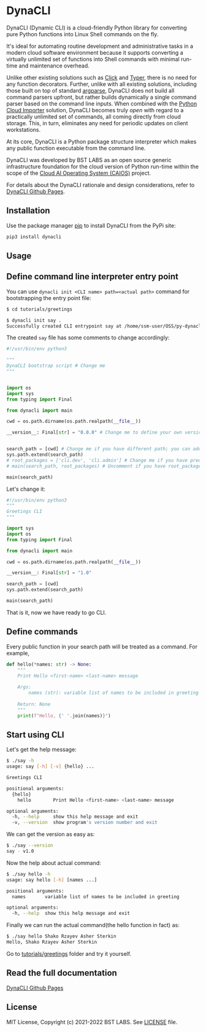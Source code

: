 # DynaCLI

DynaCLI (Dynamic CLI) is a cloud-friendly Python library for converting pure Python functions into Linux Shell commands on the fly.

It's ideal for automating routine development and administrative tasks in a modern cloud software environment because it supports converting a virtually unlimited set of functions into Shell commands with minimal run-time and maintenance overhead.

Unlike other existing solutions such as [Click](https://click.palletsprojects.com/en/8.0.x/) and [Typer](https://typer.tiangolo.com/), there is no need for any function decorators. Further, unlike with all existing solutions, including those built on top of standard [argparse](https://docs.python.org/3/library/argparse.html), DynaCLI does not build all command parsers upfront, but rather builds dynamically a single command parser based on the command line inputs. When combined with the [Python Cloud Importer](https://asher-sterkin.medium.com/serverless-cloud-import-system-760d3c4a60b9) solution, DynaCLI becomes truly _open_ with regard to a practically unlimited set of commands, all coming directly from cloud storage. This, in turn, eliminates any need for periodic updates on client workstations.

At its core, DynaCLI is a Python package structure interpreter which makes any public function executable from the command line.

DynaCLI was developed by BST LABS as an open source generic infrastructure foundation for the cloud version of Python run-time within the scope of the [Cloud AI Operating System (CAIOS)](http://caios.io) project.

For details about the DynaCLI rationale and design considerations, refer to [DynaCLI Github Pages](https://bstlabs.github.io/py-dynacli/).

## Installation

Use the package manager [pip](https://pip.pypa.io/en/stable/) to install DynaCLI from the PyPi site:

```bash
pip3 install dynacli
```

## Usage

## Define command line interpreter entry point

You can use `dynacli init <CLI name> path=<actual path>` command for bootstrapping the entry point file:

```bash
$ cd tutorials/greetings

$ dynacli init say .
Successfully created CLI entrypoint say at /home/ssm-user/OSS/py-dynacli/tutorials/greetings
```

The created `say` file has some comments to change accordingly:

```python
#!/usr/bin/env python3

"""
DynaCLI bootstrap script # Change me
"""


import os
import sys
from typing import Final

from dynacli import main

cwd = os.path.dirname(os.path.realpath(__file__))

__version__: Final[str] = "0.0.0" # Change me to define your own version


search_path = [cwd] # Change me if you have different path; you can add multiple search pathes
sys.path.extend(search_path)
# root_packages = ['cli.dev', 'cli.admin'] # Change me if you have predefined root package name
# main(search_path, root_packages) # Uncomment if you have root_packages defined

main(search_path)

```

Let's change it:

```python
#!/usr/bin/env python3
"""
Greetings CLI
"""

import sys
import os
from typing import Final

from dynacli import main

cwd = os.path.dirname(os.path.realpath(__file__))

__version__: Final[str] = "1.0"

search_path = [cwd]
sys.path.extend(search_path)

main(search_path)
```

That is it, now we have ready to go CLI.

## Define commands

Every public function in your search path will be treated as a command. For example,

```python
def hello(*names: str) -> None:
    """
    Print Hello <first-name> <last-name> message
    
    Args:
        names (str): variable list of names to be included in greeting
        
    Return: None
    """
    print(f"Hello, {' '.join(names)}")
```

## Start using CLI

Let's get the help message:

```bash
$ ./say -h
usage: say [-h] [-v] {hello} ...

Greetings CLI

positional arguments:
  {hello}
    hello        Print Hello <first-name> <last-name> message

optional arguments:
  -h, --help     show this help message and exit
  -v, --version  show program's version number and exit
```

We can get the version as easy as:

```bash
$ ./say --version
say - v1.0
```

Now the help about actual command:

```bash
$ ./say hello -h
usage: say hello [-h] [names ...]

positional arguments:
  names       variable list of names to be included in greeting

optional arguments:
  -h, --help  show this help message and exit
```

Finally we can run the actual command(the hello function in fact) as:

```bash
$ ./say hello Shako Rzayev Asher Sterkin
Hello, Shako Rzayev Asher Sterkin
```

Go to [tutorials/greetings](tutorials/greetings) folder and try it yourself.

## Read the full documentation

[DynaCLI Github Pages](https://bstlabs.github.io/py-dynacli/)


## License

MIT License, Copyright (c) 2021-2022 BST LABS. See [LICENSE](LICENSE.md) file.
